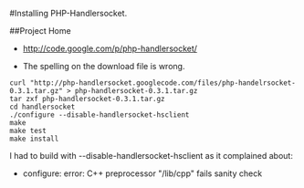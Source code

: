 #Installing PHP-Handlersocket.

##Project Home

* http://code.google.com/p/php-handlersocket/


- The spelling on the download file is wrong.

```
curl "http://php-handlersocket.googlecode.com/files/php-handelrsocket-0.3.1.tar.gz" > php-handlersocket-0.3.1.tar.gz
tar zxf php-handlersocket-0.3.1.tar.gz
cd handlersocket
./configure --disable-handlersocket-hsclient
make
make test
make install
```



I had to build with --disable-handlersocket-hsclient as it complained about:

* configure: error: C++ preprocessor "/lib/cpp" fails sanity check
